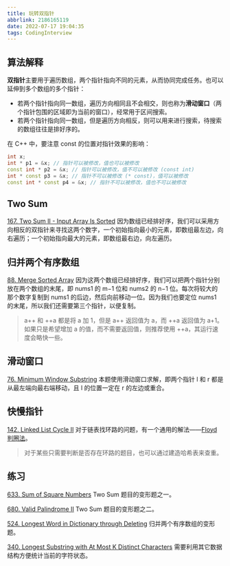 ```yaml
---
title: 玩转双指针
abbrlink: 2186165119
date: 2022-07-17 19:04:35
tags: CodingInterview
---
```

## 算法解释
**双指针**主要用于遍历数组，两个指针指向不同的元素，从而协同完成任务。也可以延伸到多个数组的多个指针：
- 若两个指针指向同一数组，遍历方向相同且不会相交，则也称为**滑动窗口**（两个指针包围的区域即为当前的窗口），经常用于区间搜索。
- 若两个指针指向同一数组，但是遍历方向相反，则可以用来进行搜索，待搜索的数组往往是排好序的。

在 C++ 中，要注意 const 的位置对指针效果的影响：
```cpp
int x;
int * p1 = &x; // 指针可以被修改，值也可以被修改
const int * p2 = &x; // 指针可以被修改，值不可以被修改 (const int)
int * const p3 = &x; // 指针不可以被修改 (* const)，值可以被修改
const int * const p4 = &x; // 指针不可以被修改，值也不可以被修改
```

## Two Sum
[167. Two Sum II - Input Array Is Sorted](https://leetcode.com/problems/two-sum-ii-input-array-is-sorted/)
因为数组已经排好序，我们可以采用方向相反的双指针来寻找这两个数字，一个初始指向最小的元素，即数组最左边，向右遍历；一个初始指向最大的元素，即数组最右边，向左遍历。

## 归并两个有序数组
[88. Merge Sorted Array](https://leetcode.com/problems/merge-sorted-array/)
因为这两个数组已经排好序，我们可以把两个指针分别放在两个数组的末尾，即 nums1 的 m−1 位和 nums2 的 n−1 位。每次将较大的那个数字复制到 nums1 的后边，然后向前移动一位。因为我们也要定位 nums1 的末尾，所以我们还需要第三个指针，以便复制。
> a++ 和 ++a 都是将 a 加 1，但是 a++ 返回值为 a，而 ++a 返回值为 a+1。如果只是希望增加 a 的值，而不需要返回值，则推荐使用 ++a，其运行速度会略快一些。
<!--more-->
## 滑动窗口
[76. Minimum Window Substring](https://leetcode.com/problems/minimum-window-substring/)
本题使用滑动窗口求解，即两个指针 l 和 r 都是从最左端向最右端移动，且 l 的位置一定在 r 的左边或重合。

## 快慢指针
[142. Linked List Cycle II](https://leetcode.com/problems/linked-list-cycle-ii/)
对于链表找环路的问题，有一个通用的解法——[Floyd 判圈法](https://en.wikipedia.org/wiki/Cycle_detection)。
> 对于某些只需要判断是否存在环路的题目，也可以通过建造哈希表来查重。

## 练习
[633. Sum of Square Numbers](https://leetcode.com/problems/sum-of-square-numbers/)
Two Sum 题目的变形题之一。

[680. Valid Palindrome II](https://leetcode.com/problems/valid-palindrome-ii/)
Two Sum 题目的变形题之二。

[524. Longest Word in Dictionary through Deleting](https://leetcode.com/problems/longest-word-in-dictionary-through-deleting/)
归并两个有序数组的变形题。

[340. Longest Substring with At Most K Distinct Characters](https://leetcode.com/problems/longest-substring-with-at-most-k-distinct-characters/)
需要利用其它数据结构方便统计当前的字符状态。
